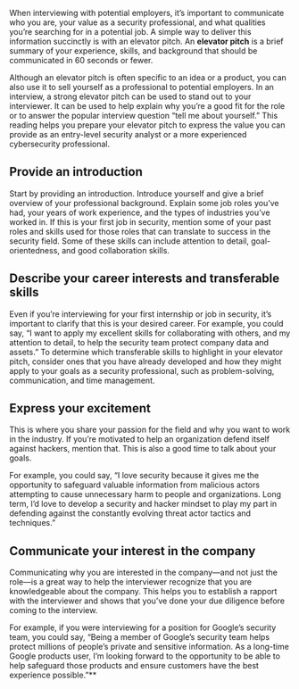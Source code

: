When interviewing with potential employers, it’s important to communicate who you are, your value as a security professional, and what qualities you’re searching for in a potential job. A simple way to deliver this information succinctly is with an elevator pitch. An **elevator pitch** is a brief summary of your experience, skills, and background that should be communicated in 60 seconds or fewer.

Although an elevator pitch is often specific to an idea or a product, you can also use it to sell yourself as a professional to potential employers. In an interview, a strong elevator pitch can be used to stand out to your interviewer. It can be used to help explain why you’re a good fit for the role or to answer the popular interview question “tell me about yourself.” This reading helps you prepare your elevator pitch to express the value you can provide as an entry-level security analyst or a more experienced cybersecurity professional. 

## Provide an introduction

Start by providing an introduction. Introduce yourself and give a brief overview of your professional background. Explain some job roles you’ve had, your years of work experience, and the types of industries you’ve worked in. If this is your first job in security, mention some of your past roles and skills used for those roles that can translate to success in the security field. Some of these skills can include attention to detail, goal-orientedness, and good collaboration skills.

## Describe your career interests and transferable skills

Even if you’re interviewing for your first internship or job in security, it’s important to clarify that this is your desired career. For example, you could say, “I want to apply my excellent skills for collaborating with others, and my attention to detail, to help the security team protect company data and assets.” To determine which transferable skills to highlight in your elevator pitch, consider ones that you have already developed and how they might apply to your goals as a security professional, such as problem-solving, communication, and time management. 

## Express your excitement

This is where you share your passion for the field and why you want to work in the industry. If you’re motivated to help an organization defend itself against hackers, mention that. This is also a good time to talk about your goals. 

For example, you could say, “I love security because it gives me the opportunity to safeguard valuable information from malicious actors attempting to cause unnecessary harm to people and organizations. Long term, I’d love to develop a security and hacker mindset to play my part in defending against the constantly evolving threat actor tactics and techniques.”

## Communicate your interest in the company 

Communicating why you are interested in the company—and not just the role—is a great way to help the interviewer recognize that you are knowledgeable about the company. This helps you to establish a rapport with the interviewer and shows that you’ve done your due diligence before coming to the interview. 

For example, if you were interviewing for a position for Google’s security team, you could say, “Being a member of Google’s security team helps protect millions of people’s private and sensitive information. As a long-time Google products user, I’m looking forward to the opportunity to be able to help safeguard those products and ensure customers have the best experience possible.”**